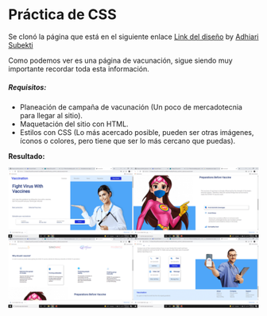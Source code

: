 # Práctica de CSS
Se clonó la página que está en el siguiente enlace [Link del diseño](https://github.com/iRetr0o/Practica-css/blob/main/imagenes/landingVacunaci%C3%B3n.png) by [Adhiari Subekti](https://dribbble.com/Adhiari_is)

Como podemos ver es una página de vacunación, sigue siendo muy importante recordar toda esta información.

##### Requisitos:
- Planeación de campaña de vacunación (Un poco de mercadotecnia para llegar al sitio).
- Maquetación del sitio con HTML.
- Estilos con CSS (Lo más acercado posible, pueden ser otras imágenes, íconos o colores, pero tiene que ser lo más cercano que puedas).

**Resultado:**

![vacunacion](https://github.com/iRetr0o/Practica-css/blob/main/imagenes/vacunacion.png)


